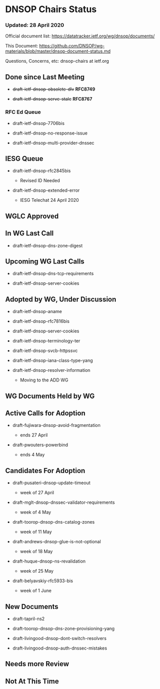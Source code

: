 # DNSOP Chairs Status
### Updated: 28 April 2020

Official document list: https://datatracker.ietf.org/wg/dnsop/documents/

This Document: https://github.com/DNSOP/wg-materials/blob/master/dnsop-document-status.md

Questions, Concerns, etc:  dnsop-chairs at ietf.org

## Done since Last Meeting

* ~~draft-ietf-dnsop-obsolete-dlv~~ **RFC8749**

* ~~draft-ietf-dnsop-serve-stale~~ **RFC8767**

###  RFC Ed Queue

* draft-ietf-dnsop-7706bis

* draft-ietf-dnsop-no-response-issue

* draft-ietf-dnsop-multi-provider-dnssec

## IESG Queue

* draft-ietf-dnsop-rfc2845bis
    - Revised ID Needed

* draft-ietf-dnsop-extended-error
    - IESG Telechat 24 April 2020

## WGLC Approved

## In WG Last Call

* draft-ietf-dnsop-dns-zone-digest

## Upcoming WG Last Calls

* draft-ietf-dnsop-dns-tcp-requirements

* draft-ietf-dnsop-server-cookies

## Adopted by WG, Under Discussion

* draft-ietf-dnsop-aname

* draft-ietf-dnsop-rfc7816bis

* draft-ietf-dnsop-server-cookies

* draft-ietf-dnsop-terminology-ter

* draft-ietf-dnsop-svcb-httpssvc

* draft-ietf-dnsop-iana-class-type-yang

* draft-ietf-dnsop-resolver-information
    - Moving to the ADD WG

## WG Documents Held by WG

## Active Calls for Adoption

* draft-fujiwara-dnsop-avoid-fragmentation
    - ends 27 April

* draft-pwouters-powerbind
    - ends 4 May  

## Candidates For Adoption

* draft-pusateri-dnsop-update-timeout
    - week of 27 April

* draft-mglt-dnsop-dnssec-validator-requirements
    - week of 4 May

* draft-toorop-dnsop-dns-catalog-zones
    - week of 11 May

* draft-andrews-dnsop-glue-is-not-optional
    - week of 18 May

* draft-huque-dnsop-ns-revalidation
    - week of 25 May

* draft-belyavskiy-rfc5933-bis
    - week of 1 June

## New Documents

* draft-tapril-ns2

* draft-toorop-dnsop-dns-zone-provisioning-yang

* draft-livingood-dnsop-dont-switch-resolvers

* draft-livingood-dnsop-auth-dnssec-mistakes

## Needs more Review

## Not At This Time

